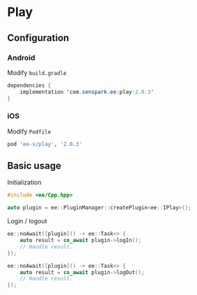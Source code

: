 # Play
## Configuration
### Android
Modify `build.gradle`
```java
dependencies {
    implementation 'com.senspark.ee:play:2.0.3'
}
```

### iOS
Modify `Podfile`
```ruby
pod 'ee-x/play', '2.0.3'
```

## Basic usage
Initialization
```cpp
#include <ee/Cpp.hpp>

auto plugin = ee::PluginManager::createPlugin<ee::IPlay>();
```

Login / logout
```cpp
ee::noAwait([plugin]() -> ee::Task<> {
    auto result = co_await plugin->logIn();
    // Handle result.
});

ee::noAwait([plugin]() -> ee::Task<> {
    auto result = co_await plugin->logOut();
    // Handle result.
});
```